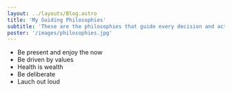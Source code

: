 ```yaml
---
layout: ../layouts/Blog.astro
title: 'My Guiding Philosophies'
subtitle: 'These are the philosophies that guide every decision and action I take.'
poster: '/images/philosophies.jpg'
---
```


- Be present and enjoy the now
- Be driven by values
- Health is wealth
- Be deliberate
- Lauch out loud
